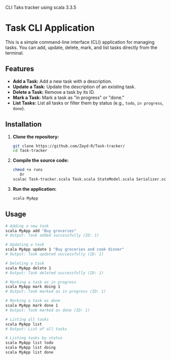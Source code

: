 CLI Taks tracker using scala 3.3.5

# Task CLI Application

This is a simple command-line interface (CLI) application for managing tasks. You can add, update, delete, mark, and list tasks directly from the terminal.

## Features

- **Add a Task:** Add a new task with a description.
- **Update a Task:** Update the description of an existing task.
- **Delete a Task:** Remove a task by its ID.
- **Mark a Task:** Mark a task as "in progress" or "done."
- **List Tasks:** List all tasks or filter them by status (e.g., `todo`, `in progress`, `done`).

## Installation

1. **Clone the repository:**

   ```bash
   git clone https://github.com/Zayd-R/Task-tracker/
   cd Task-tracker

2. **Compile the source code:**
    ```bash
    chmod +x runs
       Or
   scalac Task-tracker.scala Task.scala StateModel.scala Serializer.scala
   
3. **Run the application:**
    ```bash
   scala MyApp
   ```
## Usage
```bash
# Adding a new task
scala MyApp add "Buy groceries"
# Output: Task added successfully (ID: 1)

# Updating a task
scala MyApp update 1 "Buy groceries and cook dinner"
# Output: Task updated successfully (ID: 1)

# Deleting a task
scala MyApp delete 1
# Output: Task deleted successfully (ID: 1)

# Marking a task as in progress
scala MyApp mark doing 1
# Output: Task marked as in progress (ID: 1)

# Marking a task as done
scala MyApp mark done 1
# Output: Task marked as done (ID: 1)

# Listing all tasks
scala MyApp list
# Output: List of all tasks

# Listing tasks by status
scala MyApp list todo
scala MyApp list doing
scala MyApp list done

```

